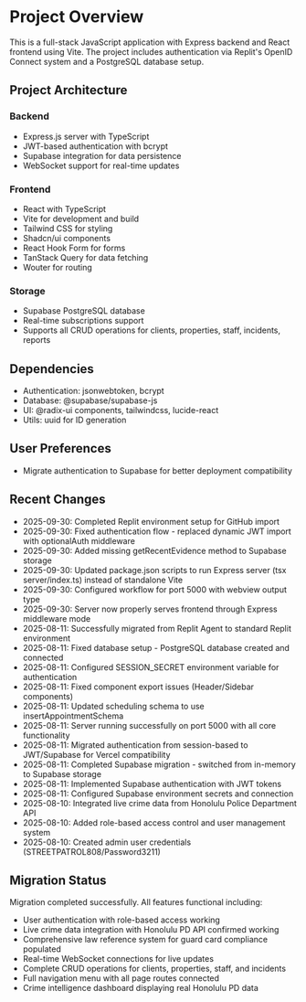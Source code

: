 # Project Overview

This is a full-stack JavaScript application with Express backend and React frontend using Vite. The project includes authentication via Replit's OpenID Connect system and a PostgreSQL database setup.

## Project Architecture

### Backend
- Express.js server with TypeScript
- JWT-based authentication with bcrypt
- Supabase integration for data persistence
- WebSocket support for real-time updates

### Frontend
- React with TypeScript
- Vite for development and build
- Tailwind CSS for styling
- Shadcn/ui components
- React Hook Form for forms
- TanStack Query for data fetching
- Wouter for routing

### Storage
- Supabase PostgreSQL database
- Real-time subscriptions support
- Supports all CRUD operations for clients, properties, staff, incidents, reports

## Dependencies
- Authentication: jsonwebtoken, bcrypt
- Database: @supabase/supabase-js
- UI: @radix-ui components, tailwindcss, lucide-react
- Utils: uuid for ID generation

## User Preferences
- Migrate authentication to Supabase for better deployment compatibility

## Recent Changes
- 2025-09-30: Completed Replit environment setup for GitHub import
- 2025-09-30: Fixed authentication flow - replaced dynamic JWT import with optionalAuth middleware
- 2025-09-30: Added missing getRecentEvidence method to Supabase storage
- 2025-09-30: Updated package.json scripts to run Express server (tsx server/index.ts) instead of standalone Vite
- 2025-09-30: Configured workflow for port 5000 with webview output type
- 2025-09-30: Server now properly serves frontend through Express middleware mode
- 2025-08-11: Successfully migrated from Replit Agent to standard Replit environment
- 2025-08-11: Fixed database setup - PostgreSQL database created and connected
- 2025-08-11: Configured SESSION_SECRET environment variable for authentication
- 2025-08-11: Fixed component export issues (Header/Sidebar components)
- 2025-08-11: Updated scheduling schema to use insertAppointmentSchema
- 2025-08-11: Server running successfully on port 5000 with all core functionality
- 2025-08-11: Migrated authentication from session-based to JWT/Supabase for Vercel compatibility
- 2025-08-11: Completed Supabase migration - switched from in-memory to Supabase storage
- 2025-08-11: Implemented Supabase authentication with JWT tokens
- 2025-08-11: Configured Supabase environment secrets and connection
- 2025-08-10: Integrated live crime data from Honolulu Police Department API
- 2025-08-10: Added role-based access control and user management system
- 2025-08-10: Created admin user credentials (STREETPATROL808/Password3211)

## Migration Status
Migration completed successfully. All features functional including:
- User authentication with role-based access working
- Live crime data integration with Honolulu PD API confirmed working
- Comprehensive law reference system for guard card compliance populated
- Real-time WebSocket connections for live updates
- Complete CRUD operations for clients, properties, staff, and incidents
- Full navigation menu with all page routes connected
- Crime intelligence dashboard displaying real Honolulu PD data